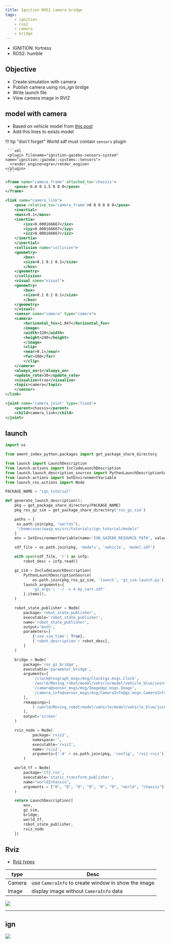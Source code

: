 ```yaml
---
title: Ignition ROS2 camera bridge
tags:
    - ignition
    - ros2
    - camera
    - bridge
---
```


- IGNITION: fortress
- ROS2: humble


## Objective
- Create simulation with camera
- Publish camera using ros_ign bridge
- Write launch file
- View camera image in RVIZ


## model with camera

- Based on vehicle model from [this post](joint_state_sdf_model.md)
- Add this lines to exists model

!!! tip "don't forget"
     World sdf must contain `sensors` plugin

     ```xml
     <plugin filename="ignition-gazebo-sensors-system" name="ignition::gazebo::systems::Sensors">
      <render_engine>ogre</render_engine>
    </plugin>
     ```

```xml
<frame name="camera_frame" attached_to='chassis'>
    <pose>-0.8 0 1.5 0 0 0</pose>
</frame>

<link name="camera_link">
    <pose relative_to='camera_frame'>0 0 0 0 0 0</pose>
    <inertial>
    <mass>0.1</mass>
    <inertia>
        <ixx>0.000166667</ixx>
        <iyy>0.000166667</iyy>
        <izz>0.000166667</izz>
    </inertia>
    </inertial>
    <collision name="collision">
    <geometry>
        <box>
        <size>0.1 0.1 0.1</size>
        </box>
    </geometry>
    </collision>
    <visual name="visual">
    <geometry>
        <box>
        <size>0.1 0.1 0.1</size>
        </box>
    </geometry>
    </visual>
    <sensor name="camera" type="camera">
    <camera>
        <horizontal_fov>1.047</horizontal_fov>
        <image>
        <width>320</width>
        <height>240</height>
        </image>
        <clip>
        <near>0.1</near>
        <far>100</far>
        </clip>
    </camera>
    <always_on>1</always_on>
    <update_rate>30</update_rate>
    <visualize>true</visualize>
    <topic>camera</topic>
    </sensor>
</link>

<joint name='camera_joint' type='fixed'>
    <parent>chassis</parent>
    <child>camera_link</child>
</joint>

```

## launch

```python
import os

from ament_index_python.packages import get_package_share_directory

from launch import LaunchDescription
from launch.actions import IncludeLaunchDescription
from launch.launch_description_sources import PythonLaunchDescriptionSource
from launch.actions import SetEnvironmentVariable
from launch_ros.actions import Node

PACKAGE_NAME = "ign_tutorial"

def generate_launch_description():
    pkg = get_package_share_directory(PACKAGE_NAME)
    pkg_ros_gz_sim = get_package_share_directory('ros_gz_sim')

    paths = [
     os.path.join(pkg, "worlds"),
     "/home/user/wasp_ws/src/tutorials/ign_tutorial/models"
    ]
    env = SetEnvironmentVariable(name='IGN_GAZEBO_RESOURCE_PATH', value=[":".join(paths)])

    sdf_file = os.path.join(pkg, 'models', 'vehicle', 'model.sdf')

    with open(sdf_file, 'r') as infp:
        robot_desc = infp.read()

    gz_sim = IncludeLaunchDescription(
        PythonLaunchDescriptionSource(
            os.path.join(pkg_ros_gz_sim, 'launch', 'gz_sim.launch.py')),
        launch_arguments={
            'gz_args': '-r -v 4 my_cart.sdf'
        }.items(),
    )

    robot_state_publisher = Node(
        package='robot_state_publisher',
        executable='robot_state_publisher',
        name='robot_state_publisher',
        output='both',
        parameters=[
            {'use_sim_time': True},
            {'robot_description': robot_desc},
        ]
    )

    bridge = Node(
        package='ros_gz_bridge',
        executable='parameter_bridge',
        arguments=[
            '/clock@rosgraph_msgs/msg/Clock[gz.msgs.Clock',
            '/world/Moving_robot/model/vehicle/model/vehicle_blue/joint_state@sensor_msgs/msg/JointState[gz.msgs.Model',
            '/camera@sensor_msgs/msg/Image@gz.msgs.Image',
            '/camera_info@sensor_msgs/msg/CameraInfo@gz.msgs.CameraInfo'
        ],
        remappings=[
            ('/world/Moving_robot/model/vehicle/model/vehicle_blue/joint_state', 'joint_states'),
        ],
        output='screen'
    )

    rviz_node = Node(
            package='rviz2',
            namespace='',
            executable='rviz2',
            name='rviz2',
            arguments=['-d' + os.path.join(pkg, 'config', 'rviz.rviz')]
        )

    world_tf = Node(
        package='tf2_ros',
        executable='static_transform_publisher',
        name="world2chassis",
        arguments = ["0", "0", "0", "0", "0", "0", "world", "chassis"]
    )

    return LaunchDescription([
        env,
        gz_sim,
        bridge,
        world_tf,
        robot_state_publisher,
        rviz_node  
    ])
```

## Rviz
- [Rviz types](http://wiki.ros.org/rviz/DisplayTypes)

| type  | Desc  |
|---|---|
| Camera  | use `CameraInfo` to create window in show the image  |
| Image  | display image without `CameraInfo` data  |

![](image/rviz_with_camera.png)

---

## ign

![](image/ign_with_image_plugin.png)